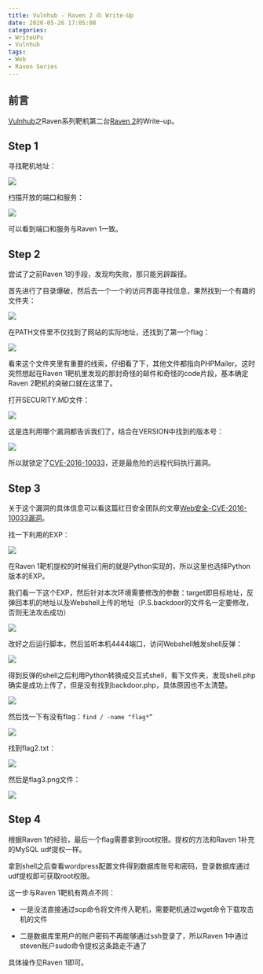 ```yaml
---
title: Vulnhub - Raven 2 の Write-Up
date: 2020-05-26 17:05:08
categories:
- WriteUPs
- Vulnhub
tags:
- Web
- Raven Series
---
```

## 前言

[Vulnhub](https://www.vulnhub.com/)之Raven系列靶机第二台[Raven 2]((https://www.vulnhub.com/entry/raven-2,269/))的Write-up。

<!-- more -->

## Step 1

寻找靶机地址：

![](/img/Raven-2/Raven-2-1.png)

扫描开放的端口和服务：

![](/img/Raven-2/Raven-2-2.png)

可以看到端口和服务与Raven 1一致。

## Step 2

尝试了之前Raven 1的手段，发现均失败，那只能另辟蹊径。

首先进行了目录爆破，然后去一个一个的访问界面寻找信息，果然找到一个有趣的文件夹：

![](/img/Raven-2/Raven-2-3.png)

在PATH文件里不仅找到了网站的实际地址，还找到了第一个flag：

![](/img/Raven-2/Raven-2-4.png)

看来这个文件夹里有重要的线索，仔细看了下，其他文件都指向PHPMailer。这时突然想起在Raven 1靶机里发现的那封奇怪的邮件和奇怪的code片段，基本确定Raven 2靶机的突破口就在这里了。

打开SECURITY.MD文件：

![](/img/Raven-2/Raven-2-5.png)

这是连利用哪个漏洞都告诉我们了，结合在VERSION中找到的版本号：

![](/img/Raven-2/Raven-2-6.png)

所以就锁定了[CVE-2016-10033](https://web.nvd.nist.gov/view/vuln/detail?vulnId=CVE-2016-10033)，还是最危险的远程代码执行漏洞。

## Step 3

关于这个漏洞的具体信息可以看这篇红日安全团队的文章[Web安全-CVE-2016-10033漏洞](https://www.freebuf.com/column/155911.html)。

找一下利用的EXP：

![](/img/Raven-2/Raven-2-7.png)

在Raven 1靶机提权的时候我们用的就是Python实现的，所以这里也选择Python版本的EXP。

我们看一下这个EXP，然后针对本次环境需要修改的参数：target即目标地址，反弹回本机的地址以及Webshell上传的地址（P.S.backdoor的文件名一定要修改，否则无法攻击成功）

![](/img/Raven-2/Raven-2-8.png)

改好之后运行脚本，然后监听本机4444端口，访问Webshell触发shell反弹：

![](/img/Raven-2/Raven-2-9.png)

得到反弹的shell之后利用Python转换成交互式shell，看下文件夹，发现shell.php确实是成功上传了，但是没有找到backdoor.php，具体原因也不太清楚。

![](/img/Raven-2/Raven-2-10.png)

然后找一下有没有flag：`find / -name "flag*”`

![](/img/Raven-2/Raven-2-11.png)

找到flag2.txt：

![](/img/Raven-2/Raven-2-12.png)

然后是flag3.png文件：

![](/img/Raven-2/Raven-2-13.png)

## Step 4

根据Raven 1的经验，最后一个flag需要拿到root权限。提权的方法和Raven 1补充的MySQL udf提权一样。

拿到shell之后查看wordpress配置文件得到数据库账号和密码，登录数据库通过udf提权即可获取root权限。

这一步与Raven 1靶机有两点不同：

* 一是没法直接通过scp命令将文件传入靶机，需要靶机通过wget命令下载攻击机的文件

* 二是数据库里用户的账户密码不再能够通过ssh登录了，所以Raven 1中通过steven账户sudo命令提权这条路走不通了

具体操作见Raven 1即可。
